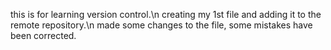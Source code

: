 this is for learning version control.\n
creating my 1st file and adding it to the remote repository.\n
made some changes to the file, some mistakes have been corrected.
